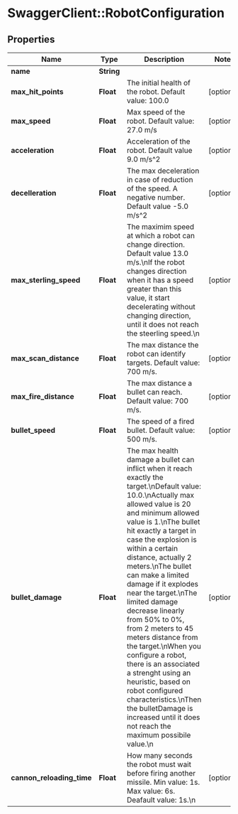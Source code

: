 # SwaggerClient::RobotConfiguration

## Properties
Name | Type | Description | Notes
------------ | ------------- | ------------- | -------------
**name** | **String** |  | 
**max_hit_points** | **Float** | The initial health of the robot. Default value: 100.0 | [optional] 
**max_speed** | **Float** | Max speed of the robot. Default value: 27.0 m/s | [optional] 
**acceleration** | **Float** | Acceleration of the robot. Default value 9.0 m/s^2 | [optional] 
**decelleration** | **Float** | The max deceleration in case of reduction of the speed. A negative number. Default value -5.0 m/s^2 | [optional] 
**max_sterling_speed** | **Float** | The maximim speed at which a robot can change direction.  Default value 13.0 m/s.\nIf the robot changes direction when it has a speed greater than this value, it start decelerating without changing direction, until it does not reach the steerling speed.\n | [optional] 
**max_scan_distance** | **Float** | The max distance the robot can identify targets. Default value: 700 m/s. | [optional] 
**max_fire_distance** | **Float** | The max distance a bullet can reach. Default value: 700 m/s. | [optional] 
**bullet_speed** | **Float** | The speed of a fired bullet. Default value: 500 m/s. | [optional] 
**bullet_damage** | **Float** | The max health damage a bullet can inflict when it reach exactly the target.\nDefault value: 10.0.\nActually max allowed value is 20 and minimum allowed value is 1.\nThe bullet hit exactly a target in case the explosion is within a certain distance, actually 2 meters.\nThe bullet can make a limited damage if it explodes near the target.\nThe limited damage decrease linearly from 50% to 0%, from 2 meters to 45 meters distance from the target.\nWhen you configure a robot, there is an associated a strenght using an heuristic, based on robot configured characteristics.\nThen the bulletDamage is increased until it does not reach the maximum possibile value.\n | [optional] 
**cannon_reloading_time** | **Float** | How many seconds the robot must wait before firing another missile. Min value: 1s. Max value: 6s. Deafault value: 1s.\n | [optional] 


